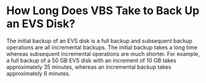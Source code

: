 # How Long Does VBS Take to Back Up an EVS Disk?<a name="EN-US_TOPIC_0018011369"></a>

The initial backup of an EVS disk is a full backup and subsequent backup operations are all incremental backups. The initial backup takes a long time whereas subsequent incremental operations are much shorter. For example, a full backup of a 50 GB EVS disk with an increment of 10 GB takes approximately 35 minutes, whereas an incremental backup takes approximately 6 minutes.

